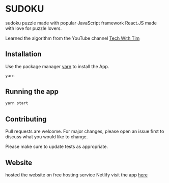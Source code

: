 # SUDOKU

sudoku puzzle made with popular JavaScript framework React.JS
made with love for puzzle lovers.

Learned the algorithm from the YouTube channel [Tech With Tim](https://youtu.be/eqUwSA0xI-s)

## Installation

Use the package manager [yarn](https://yarnpkg.com/) to install the App.

```bash
yarn
```

## Running the app

```bash
yarn start
```

## Contributing
Pull requests are welcome.
For major changes, please open an issue first to discuss what you would like to change.

Please make sure to update tests as appropriate.

## Website
hosted the website on free hosting service Netlify
visit the app [here](https://web-sudoku.netlify.app/)
